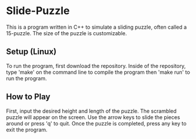 # Slide-Puzzle
This is a program written in C++ to simulate a sliding puzzle, often called a 15-puzzle. The size of the puzzle is customizable.
## Setup (Linux)
To run the program, first download the repository. Inside of the repository, type 'make' on the command line to compile the program then 'make run' to run the program.
## How to Play
First, input the desired height and length of the puzzle. The scrambled puzzle will appear on the screen. Use the arrow keys to slide the pieces around or press 'q' to quit. Once the puzzle is completed, press any key to exit the program.

